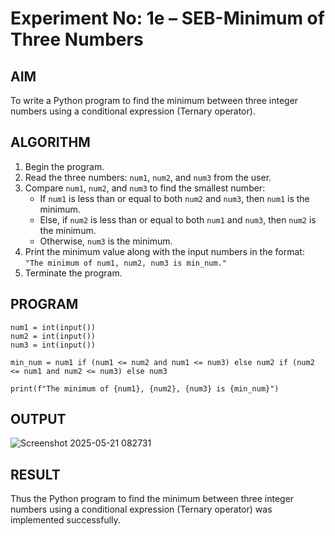 # Experiment No: 1e – SEB-Minimum of Three Numbers

## AIM  
To write a Python program to find the minimum between three integer numbers using a conditional expression (Ternary operator).

## ALGORITHM  
1. Begin the program.  
2. Read the three numbers: `num1`, `num2`, and `num3` from the user.  
3. Compare `num1`, `num2`, and `num3` to find the smallest number:  
   - If `num1` is less than or equal to both `num2` and `num3`, then `num1` is the minimum.  
   - Else, if `num2` is less than or equal to both `num1` and `num3`, then `num2` is the minimum.  
   - Otherwise, `num3` is the minimum.  
4. Print the minimum value along with the input numbers in the format:  
   `"The minimum of num1, num2, num3 is min_num."`  
5. Terminate the program.

## PROGRAM
```
num1 = int(input())
num2 = int(input())
num3 = int(input())

min_num = num1 if (num1 <= num2 and num1 <= num3) else num2 if (num2 <= num1 and num2 <= num3) else num3

print(f"The minimum of {num1}, {num2}, {num3} is {min_num}")
```

## OUTPUT
![Screenshot 2025-05-21 082731](https://github.com/user-attachments/assets/18de7041-e0f6-4aa9-b162-fa2266ab6b34)

## RESULT
Thus the Python program to find the minimum  between three integer numbers using a conditional expression (Ternary operator) was implemented successfully.
